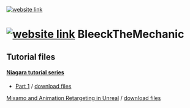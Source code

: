 [![website link](https://raw.githubusercontent.com/Bleeck/bleeck.github.com/master/assets/images/cA4aKEIPQrerBnp1yGHv_IMG_9534-3-2.jpg)](https://bleeck.github.io)


# [![website link](https://raw.githubusercontent.com/Bleeck/bleeck.github.com/master/assets/images/favicon.png)](https://bleeck.github.io) BleeckTheMechanic


## Tutorial files

#### [Niagara tutorial series](https://www.youtube.com/playlist?list=PLcDcPCfgLOnCzYTufd6DXOJ-6-oacih_D)

* [Part 1](https://bleeck.github.io/niagara/2020/01/06/niagara-tutorial-series-part1.html) / [download files](https://github.com/Bleeck/BleeckTheMechanic/tree/Niagara_StarterFiles_Part2)

[Mixamo and Animation Retargeting in Unreal](https://bleeck.github.io/blender/2020/01/08/Mixamo-and-Animation-Retargeting-in-Unreal.html) / [download files](https://github.com/Bleeck/BleeckTheMechanic/tree/Mixamo_and_Animation_Retargeting_in_Unreal)

